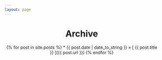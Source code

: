 ```yaml
---
layout: page
---
```


<center>
  <h1>Archive</h1>
  {% for post in site.posts %}
  * {{ post.date | date_to_string }} &raquo; [ {{ post.title }} ]({{ post.url }})
{% endfor %}
</center>


